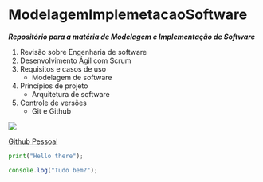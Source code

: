 # ModelagemImplemetacaoSoftware
***Repositório para a matéria de Modelagem e Implementação de  Software***

1. Revisão sobre Engenharia de software
2. Desenvolvimento Ágil com Scrum
3. Requisitos e casos de uso
	* Modelagem de software
5. Princípios de projeto
	* Arquitetura de software
7. Controle de versões
	* Git e Github

![](https://avatars.githubusercontent.com/u/30163474?v=4)

[Github Pessoal](https://github.com/matheusgalfer)


```python
print("Hello there");
```

```javascript
console.log("Tudo bem?");
```
